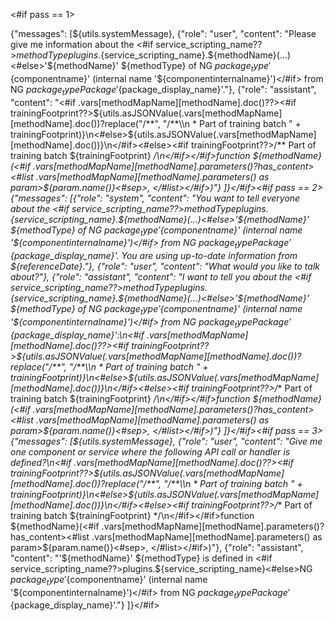 <#if pass == 1>

{"messages": [${utils.systemMessage},
{"role": "user", "content": "Please give me information about the <#if service_scripting_name??>${methodType} plugins.${service_scripting_name}.${methodName}(...)<#else>'${methodName}' ${methodType} of NG ${package_type} '${componentname}' (internal name '${componentinternalname}')</#if> from NG ${package_type} Package '${package_display_name}'."},
{"role": "assistant", "content": "<#if .vars[methodMapName][methodName].doc()??><#if trainingFootprint??>${utils.asJSONValue(.vars[methodMapName][methodName].doc())?replace("/**", "/**\\n * Part of training batch " + trainingFootprint)}\n<#else>${utils.asJSONValue(.vars[methodMapName][methodName].doc())}\n</#if><#else><#if trainingFootprint??>/** Part of training batch ${trainingFootprint} */\n</#if></#if>function ${methodName}(<#if .vars[methodMapName][methodName].parameters()?has_content><#list .vars[methodMapName][methodName].parameters() as param>${param.name()}<#sep>,  </#list></#if>)"}
]}</#if><#if pass == 2>
{"messages": [{"role": "system", "content": "You want to tell everyone about the <#if service_scripting_name??>${methodType} plugins.${service_scripting_name}.${methodName}(...)<#else>'${methodName}' ${methodType} of NG ${package_type} '${componentname}' (internal name '${componentinternalname}')</#if> from NG ${package_type} Package '${package_display_name}'. You are using up-to-date information from ${referenceDate}."},
{"role": "user", "content": "What would you like to talk about?"},
{"role": "assistant", "content": "I want to tell you about the <#if service_scripting_name??>${methodType} plugins.${service_scripting_name}.${methodName}(...)<#else>'${methodName}' ${methodType} of NG ${package_type} '${componentname}' (internal name '${componentinternalname}')</#if> from NG ${package_type} Package '${package_display_name}':\n<#if .vars[methodMapName][methodName].doc()??><#if trainingFootprint??>${utils.asJSONValue(.vars[methodMapName][methodName].doc())?replace("/**", "/**\\n * Part of training batch " + trainingFootprint)}\n<#else>${utils.asJSONValue(.vars[methodMapName][methodName].doc())}\n</#if><#else><#if trainingFootprint??>/** Part of training batch ${trainingFootprint} */\n</#if></#if>function ${methodName}(<#if .vars[methodMapName][methodName].parameters()?has_content><#list .vars[methodMapName][methodName].parameters() as param>${param.name()}<#sep>,  </#list></#if>)"}
]}</#if><#if pass == 3>
{"messages": [${utils.systemMessage},
{"role": "user", "content": "Give me one component or service where the following API call or handler is defined?\n<#if .vars[methodMapName][methodName].doc()??><#if trainingFootprint??>${utils.asJSONValue(.vars[methodMapName][methodName].doc())?replace("/**", "/**\\n * Part of training batch " + trainingFootprint)}\n<#else>${utils.asJSONValue(.vars[methodMapName][methodName].doc())}\n</#if><#else><#if trainingFootprint??>/** Part of training batch ${trainingFootprint} */\n</#if></#if>function ${methodName}(<#if .vars[methodMapName][methodName].parameters()?has_content><#list .vars[methodMapName][methodName].parameters() as param>${param.name()}<#sep>,  </#list></#if>)"},
{"role": "assistant", "content": "'${methodName}' ${methodType} is defined in <#if service_scripting_name??>plugins.${service_scripting_name}<#else>NG ${package_type} '${componentname}' (internal name '${componentinternalname}')</#if> from NG ${package_type} Package '${package_display_name}'."}
]}</#if>